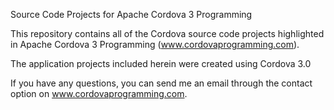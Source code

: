 Source Code Projects for Apache Cordova 3 Programming

This repository contains all of the Cordova source code projects highlighted in Apache Cordova 3 Programming (www.cordovaprogramming.com). 

The application projects included herein were created using Cordova 3.0 

If you have any questions, you can send me an email through the contact option on www.cordovaprogramming.com.